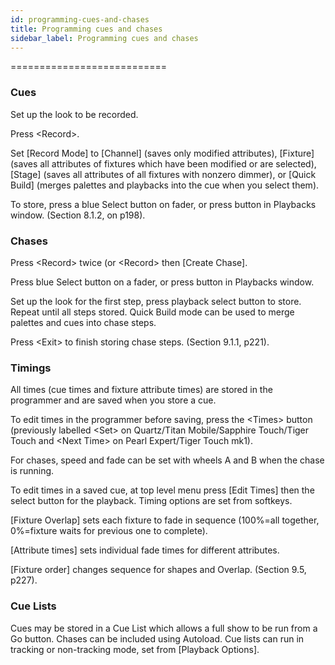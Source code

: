 ```yaml
---
id: programming-cues-and-chases 
title: Programming cues and chases
sidebar_label: Programming cues and chases
---
```

===========================

### Cues

Set up the look to be recorded.

Press \<Record\>.

Set \[Record Mode\] to \[Channel\] (saves only modified attributes),
\[Fixture\] (saves all attributes of fixtures which have been modified
or are selected), \[Stage\] (saves all attributes of all fixtures with
nonzero dimmer), or \[Quick Build\] (merges palettes and playbacks into
the cue when you select them).

To store, press a blue Select button on fader, or press button in
Playbacks window. (Section 8.1.2, on p198).

### Chases

Press \<Record\> twice (or \<Record\> then \[Create Chase\].

Press blue Select button on a fader, or press button in Playbacks
window.

Set up the look for the first step, press playback select button to
store. Repeat until all steps stored. Quick Build mode can be used to
merge palettes and cues into chase steps.

Press \<Exit\> to finish storing chase steps. (Section 9.1.1, p221).

### Timings

All times (cue times and fixture attribute times) are stored in the
programmer and are saved when you store a cue.

To edit times in the programmer before saving, press the \<Times\>
button (previously labelled \<Set\> on Quartz/Titan Mobile/Sapphire
Touch/Tiger Touch and \<Next Time\> on Pearl Expert/Tiger Touch mk1).

For chases, speed and fade can be set with wheels A and B when the chase
is running.

To edit times in a saved cue, at top level menu press \[Edit Times\]
then the select button for the playback. Timing options are set from
softkeys.

\[Fixture Overlap\] sets each fixture to fade in sequence (100%=all
together, 0%=fixture waits for previous one to complete).

\[Attribute times\] sets individual fade times for different attributes.

\[Fixture order\] changes sequence for shapes and Overlap. (Section 9.5,
p227).

### Cue Lists

Cues may be stored in a Cue List which allows a full show to be run from
a Go button. Chases can be included using Autoload. Cue lists can run in
tracking or non-tracking mode, set from \[Playback Options\].


